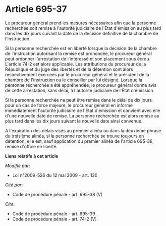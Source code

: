 # Article 695-37

Le procureur général prend les mesures nécessaires afin que la personne recherchée soit remise à l'autorité judiciaire de
l'Etat d'émission au plus tard dans les dix jours suivant la date de la décision définitive de la chambre de l'instruction. 

Si la personne recherchée est en liberté lorsque la décision de la chambre de l'instruction autorisant la remise est
prononcée, le procureur général peut ordonner l'arrestation de l'intéressé et son placement sous écrou. L'article 74-2 est
alors applicable. Les attributions du procureur de la République et du juge des libertés et de la détention sont alors
respectivement exercées par le procureur général et le président de la chambre de l'instruction ou le conseiller par lui
désigné. Lorsque la personne recherchée a été appréhendée, le procureur général donne avis de cette arrestation, sans délai,
à l'autorité judiciaire de l'Etat d'émission. 

Si la personne recherchée ne peut être remise dans le délai de dix jours pour un cas de force majeure, le procureur général
en informe immédiatement l'autorité judiciaire de l'Etat d'émission et convient avec elle d'une nouvelle date de remise. La
personne recherchée est alors remise au plus tard dans les dix jours suivant la nouvelle date ainsi convenue.

A l'expiration des délais visés au premier alinéa ou dans la deuxième phrase du troisième alinéa, si la personne recherchée
se trouve toujours en détention, elle est, sauf application du premier alinéa de l'article 695-39, remise d'office en
liberté.

**Liens relatifs à cet article**

_Modifié par_:

  - Loi n°2009-526 du 12 mai 2009 - art. 130

_Cité par_:

  - Code de procédure pénale - art. 695-38 (V)

_Cite_:

  - Code de procédure pénale - art. 695-39
  - Code de procédure pénale - art. 74-2 (V)
